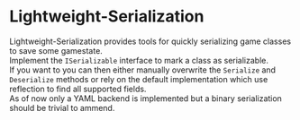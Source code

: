 # Lightweight-Serialization
Lightweight-Serialization provides tools for quickly serializing game classes to save some gamestate.\
Implement the ``ISerializable`` interface to mark a class as serializable.\
If you want to you can then either manually overwrite the ``Serialize`` and ``Deserialize`` methods or rely on the default implementation which use reflection to find all supported fields.\
As of now only a YAML backend is implemented but a binary serialization should be trivial to ammend.

